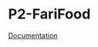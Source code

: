 # P2-FariFood
[Documentation](https://docs.google.com/document/d/1jvMhvLzRezlhvbqA5Z76pJjoYy6t736LBhPjWNmxvSI/edit?usp=sharing)


